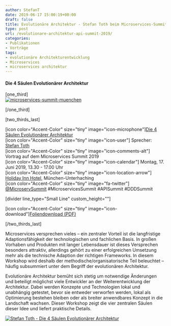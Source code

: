 ```yaml
---
author: StefanT
date: 2019-06-17 15:00:19+00:00
draft: false
title: Evolutionäre Architektur - Stefan Toth beim Microservices-Summit
type: post
url: /evolutionare-architektur-api-summit-2019/
categories:
- Publikationen
- Vorträge
tags:
- evolutionäre Architekturentwicklung
- Microservices
- microservices architektur
---
```





#### Die 4 Säulen Evolutionärer Architektur






[one_third][  
![microservices-summit-muenchen](https://www.embarc.de/wp-content/uploads/2016/01/microservices-summit-muenchen.png)
](https://microservices-summit.de/)




[/one_third]




[two_thirds_last]




[icon color="Accent-Color" size="tiny" image="icon-microphone"][Die 4 Säulen Evolutionärer Architektur](https://api-summit.de/api/die-vier-saeulen-evolutionaerer-architektur/)  
[icon color="Accent-Color" size="tiny" image="icon-user"] Sprecher: [Stefan Toth](https://www.embarc.de/stefan-toth/)  
[icon color="Accent-Color" size="tiny" image="icon-comments-alt"] Vortrag auf dem Microservices Summit 2019  
[icon color="Accent-Color" size="tiny" image="icon-calendar"] Montag, 17. Juni 2019, 13.30 - 17.00 Uhr  
[icon color="Accent-Color" size="tiny" image="icon-location-arrow"] [Holiday Inn Hotel](https://api-summit.de/location/), München-Unterhaching  
[icon color="Accent-Color" size="tiny" image="fa-twitter"] [@MicroservSummit](https://twitter.com/MicroservSummit) #MicroservicesSummit #APISummit #DDDSummit




[divider line_type="Small Line" custom_height=""]




[icon color="Accent-Color" size="tiny" image="icon-download"][Foliendownload (PDF)](https://www.embarc.de/wp-content/uploads/2019/06/stoth_evolutionäreArch_München_APISummit_2019_slides.pdf)




[/two_thirds_last]











Microservices versprechen vieles – ein zentraler Vorteil ist die langfristige Adaptionsfähigkeit der technologischen und fachlichen Basis. In großen Vorhaben und Produkten mit langer Lebensdauer ist dieses Versprechen besonders attraktiv, allerdings gehört zu einer erfolgreichen Umsetzung mehr als die technische Adaption der richtigen Frameworks. In diesem Workshop wird deshalb der methodische/organisatorische Teil beleuchtet – häufig subsummiert unter dem Begriff der evolutionären Architektur.




Evolutionäre Architektur bemüht sich stetig um notwendige Änderungen und beteiligt möglichst viele Entwickler an der Weiterentwicklung der Architektur. Dabei werden Konzepte und Technologien lokal und unabhängig getestet, bevor sie entweder verworfen werden, lokal als Optimierung bestehen bleiben oder als breiter anwendbares Konzept in die Landschaft wachsen. Dieser Workshop zeigt die vier zentralen Säulen dieser Idee und liefert praktische Details.




[![Stefan Toth - Die 4 Säulen Evolutionärer Architektur](https://www.embarc.de/wp-content/uploads/2019/06/stoth_evolutionäreArc_APIsummit_München2019_cover.png)
](https://www.embarc.de/wp-content/uploads/2019/06/stoth_evolutionäreArch_München_APISummit_2019_slides.pdf)

















